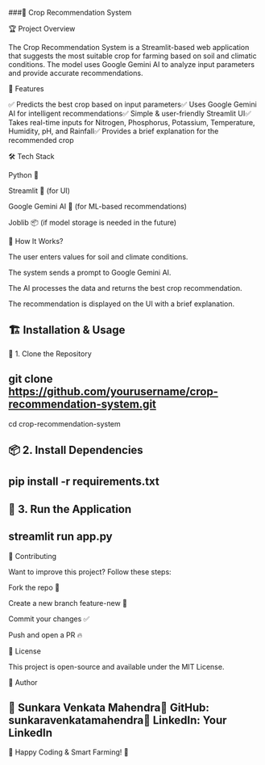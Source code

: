 
###🌾 Crop Recommendation System

🏆 Project Overview

The Crop Recommendation System is a Streamlit-based web application that suggests the most suitable crop for farming based on soil and climatic conditions. The model uses Google Gemini AI to analyze input parameters and provide accurate recommendations.

🚀 Features

✅ Predicts the best crop based on input parameters✅ Uses Google Gemini AI for intelligent recommendations✅ Simple & user-friendly Streamlit UI✅ Takes real-time inputs for Nitrogen, Phosphorus, Potassium, Temperature, Humidity, pH, and Rainfall✅ Provides a brief explanation for the recommended crop

🛠 Tech Stack

Python 🐍

Streamlit 🎨 (for UI)

Google Gemini AI 🤖 (for ML-based recommendations)

Joblib 📦 (if model storage is needed in the future)

🎯 How It Works?

The user enters values for soil and climate conditions.

The system sends a prompt to Google Gemini AI.

The AI processes the data and returns the best crop recommendation.

The recommendation is displayed on the UI with a brief explanation.




## 🏗 Installation & Usage

🔧 1. Clone the Repository
## git clone https://github.com/yourusername/crop-recommendation-system.git
cd crop-recommendation-system

## 📦 2. Install Dependencies
## pip install -r requirements.txt

## 🚀 3. Run the Application
## streamlit run app.py



🤝 Contributing

Want to improve this project? Follow these steps:

Fork the repo 🍴

Create a new branch feature-new 🚀

Commit your changes ✅

Push and open a PR 🔥


📜 License

This project is open-source and available under the MIT License.


🎯 Author

## 👤 Sunkara Venkata Mahendra📌 GitHub: sunkaravenkatamahendra📌 LinkedIn: Your LinkedIn

🌱 Happy Coding & Smart Farming! 🚜
